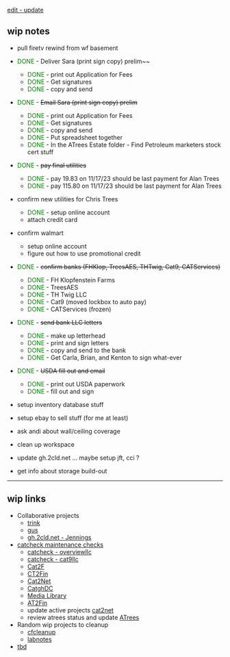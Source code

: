 [edit - update](https://github.com/christrees/wip/edit/main/overview/README.md)

## wip notes

- pull firetv rewind from wf basement


- <span style="color:green">DONE</span> - Deliver Sara (print sign copy) prelim~~
  - <span style="color:green">DONE</span> - print out Application for Fees
  - <span style="color:green">DONE</span> - Get signatures
  - <span style="color:green">DONE</span> - copy and send
- <span style="color:green">DONE</span> - ~~Email Sara (print sign copy) prelim~~
  - <span style="color:green">DONE</span> - print out Application for Fees
  - <span style="color:green">DONE</span> - Get signatures
  - <span style="color:green">DONE</span> - copy and send
  - <span style="color:green">DONE</span> - Put spreadsheet together
  - <span style="color:green">DONE</span> - In the ATrees Estate folder - Find Petroleum marketers stock cert stuff
- <span style="color:green">DONE</span> - ~~pay final utilities~~
  - <span style="color:green">DONE</span> - pay 19.83 on 11/17/23 should be last payment for Alan Trees
  - <span style="color:green">DONE</span> - pay 115.80 on 11/17/23 should be last payment for Alan Trees
- confirm new utilities for Chris Trees
  - <span style="color:green">DONE</span> - setup online account
  - attach credit card
- confirm walmart
  - setup online account
  - figure out how to use promotional credit
- <span style="color:green">DONE</span> - ~~confirm banks (FHKlop, TreesAES, THTwig, Cat9, CATServices)~~
  - <span style="color:green">DONE</span> - FH Klopfenstein Farms
  - <span style="color:green">DONE</span> - TreesAES
  - <span style="color:green">DONE</span> - TH Twig LLC
  - <span style="color:green">DONE</span> - Cat9 (moved lockbox to auto pay)
  - <span style="color:green">DONE</span> - CATServices (frozen)
- <span style="color:green">DONE</span> - ~~send bank LLC letters~~
  - <span style="color:green">DONE</span> - make up letterhead
  - <span style="color:green">DONE</span> - print and sign letters
  - <span style="color:green">DONE</span> - copy and send to the bank
  - <span style="color:green">DONE</span> - Get Carla, Brian, and Kenton to sign what-ever
- <span style="color:green">DONE</span> - ~~USDA fill out and email~~
  - <span style="color:green">DONE</span> - print out USDA paperwork
  - <span style="color:green">DONE</span> - fill out and sign
- setup inventory database stuff
- setup ebay to sell stuff (for me at least)
- ask andi about wall/ceiling coverage
- clean up workspace
- update gh.2cld.net ... maybe setup jft, cci ?
- get info about storage build-out


---
## wip links

- Collaborative projects
  - [trink](../trink/README.md)
  - [gus](../gus/README.md)
  - [gh.2cld.net - Jennings](https://gh.2cld.net)
- [catcheck maintenance checks](../catcheck/README.md)
  - [catcheck - overviewllc](../catcheck/overviewllc.md)
  - [catcheck - cat9llc](../catcheck/cat9llc.md)
  - [Cat2F](https://docs.google.com/spreadsheets/d/1382WcfE1DW9HHGs8X-FMLSfgMehtGwmcZ3txJa8u6ek/edit#gid=0)
  - [CT2Fin](https://docs.google.com/spreadsheets/d/1hlxnjkryHsRNVQaTE9gVng9phxLfvqVa35zdAm7FHYQ/edit#gid=1078278403)
  - [Cat2Net](https://docs.google.com/spreadsheets/d/1LdyZlFieSd_1APTbG0QahfwZgqBaA9PigO9_5SPSkmk/edit#gid=1059973145)
  - [CatghDC](https://docs.google.com/spreadsheets/d/1cPcjizKYg8XDHQctY8t1wBhW3g6rClCJ6O_DGaXIscI/edit#gid=1621592935)
  - [Media Library](https://docs.google.com/spreadsheets/d/1QtCblfwwH6PWYOKnIw2m4DKLni8KrVynXM6Xslb7mGg/edit#gid=0)
  - [AT2Fin](https://docs.google.com/spreadsheets/d/1sVNsv94ElpAdqkYESXIWeJblifBpcVuhkhG20xJYIB0/edit#gid=0)
  - update active projects [cat2net](https://docs.google.com/spreadsheets/d/1LdyZlFieSd_1APTbG0QahfwZgqBaA9PigO9_5SPSkmk/edit#gid=1059973145)
  - review atrees status and update [ATrees](https://docs.google.com/spreadsheets/d/1sVNsv94ElpAdqkYESXIWeJblifBpcVuhkhG20xJYIB0/edit#gid=0)
- Random wip projects to cleanup
  - [cfcleanup](../cfcleanup/README.md)
  - [labnotes](../labnotes/README.md)
- [tbd]()
